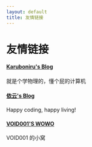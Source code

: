 ```yaml
---
layout: default
title: 友情链接
---
```


友情链接
============

#### [Karuboniru's Blog](https://yanqiyu.info)

就是个学物理的，懂个屁的计算机  

#### [依云's Blog](https://blog.lilydjwg.me/)  
Happy coding, happy living!  
#### [VOID001'S WOWO](https://void-shana.moe)
VOID001 的小窝  




